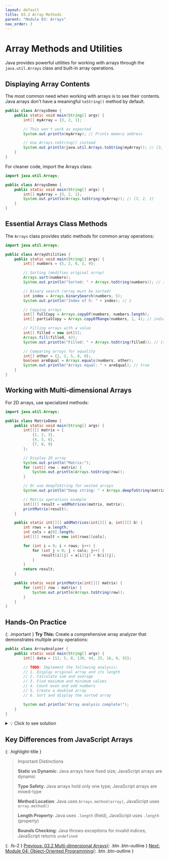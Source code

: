 ```yaml
---
layout: default
title: 03.3 Array Methods
parent: "Module 03: Arrays"
nav_order: 3
---
```


# Array Methods and Utilities

Java provides powerful utilities for working with arrays through the `java.util.Arrays` class and built-in array operations.

## Displaying Array Contents

The most common need when working with arrays is to see their contents. Java arrays don't have a meaningful `toString()` method by default.

```java
public class ArraysDemo {
    public static void main(String[] args) {
        int[] myArray = {3, 2, 1};

        // This won't work as expected
        System.out.println(myArray); // Prints memory address

        // Use Arrays.toString() instead
        System.out.println(java.util.Arrays.toString(myArray)); // [3, 2, 1]
    }
}
```

For cleaner code, import the Arrays class:

```java
import java.util.Arrays;

public class ArraysDemo {
    public static void main(String[] args) {
        int[] myArray = {3, 2, 1};
        System.out.println(Arrays.toString(myArray)); // [3, 2, 1]
    }
}
```

## Essential Arrays Class Methods

The `Arrays` class provides static methods for common array operations:

```java
import java.util.Arrays;

public class ArrayUtilities {
    public static void main(String[] args) {
        int[] numbers = {5, 2, 8, 1, 9};

        // Sorting (modifies original array)
        Arrays.sort(numbers);
        System.out.println("Sorted: " + Arrays.toString(numbers)); // [1, 2, 5, 8, 9]

        // Binary search (array must be sorted)
        int index = Arrays.binarySearch(numbers, 5);
        System.out.println("Index of 5: " + index); // 2

        // Copying arrays
        int[] fullCopy = Arrays.copyOf(numbers, numbers.length);
        int[] partialCopy = Arrays.copyOfRange(numbers, 1, 4); // indices 1-3

        // Filling arrays with a value
        int[] filled = new int[5];
        Arrays.fill(filled, 42);
        System.out.println("Filled: " + Arrays.toString(filled)); // [42, 42, 42, 42, 42]

        // Comparing arrays for equality
        int[] other = {1, 2, 5, 8, 9};
        boolean areEqual = Arrays.equals(numbers, other);
        System.out.println("Arrays equal: " + areEqual); // true
    }
}
```

## Working with Multi-dimensional Arrays

For 2D arrays, use specialized methods:

```java
import java.util.Arrays;

public class MatrixDemo {
    public static void main(String[] args) {
        int[][] matrix = {
            {1, 2, 3},
            {4, 5, 6},
            {7, 8, 9}
        };

        // Display 2D array
        System.out.println("Matrix:");
        for (int[] row : matrix) {
            System.out.println(Arrays.toString(row));
        }

        // Or use deepToString for nested arrays
        System.out.println("Deep string: " + Arrays.deepToString(matrix));

        // Matrix operations example
        int[][] result = addMatrices(matrix, matrix);
        printMatrix(result);
    }

    public static int[][] addMatrices(int[][] a, int[][] b) {
        int rows = a.length;
        int cols = a[0].length;
        int[][] result = new int[rows][cols];

        for (int i = 0; i < rows; i++) {
            for (int j = 0; j < cols; j++) {
                result[i][j] = a[i][j] + b[i][j];
            }
        }
        return result;
    }

    public static void printMatrix(int[][] matrix) {
        for (int[] row : matrix) {
            System.out.println(Arrays.toString(row));
        }
    }
}
```

## Hands-On Practice

{: .important }
**Try This:** Create a comprehensive array analyzer that demonstrates multiple array operations:

```java
public class ArrayAnalyzer {
    public static void main(String[] args) {
        int[] data = {12, 5, 8, 130, 44, 25, 16, 9, 55};

        // TODO: Implement the following analysis:
        // 1. Display original array and its length
        // 2. Calculate sum and average
        // 3. Find maximum and minimum values
        // 4. Count even and odd numbers
        // 5. Create a doubled array
        // 6. Sort and display the sorted array

        System.out.println("Array analysis complete!");
    }
}
```

<details markdown="1">
<summary>💡 Click to see solution</summary>

```java
import java.util.Arrays;

public class ArrayAnalyzer {
    public static void main(String[] args) {
        int[] data = {12, 5, 8, 130, 44, 25, 16, 9, 55};

        // 1. Display original array
        System.out.println("Original array: " + Arrays.toString(data));
        System.out.println("Array length: " + data.length);

        // 2. Sum and average
        int sum = 0;
        for (int value : data) {
            sum += value;
        }
        double average = (double) sum / data.length;
        System.out.printf("Sum: %d, Average: %.2f%n", sum, average);

        // 3. Maximum and minimum
        int max = data[0];
        int min = data[0];
        for (int value : data) {
            max = Math.max(max, value);
            min = Math.min(min, value);
        }
        System.out.printf("Maximum: %d, Minimum: %d%n", max, min);

        // 4. Count even and odd
        int evenCount = 0, oddCount = 0;
        for (int value : data) {
            if (value % 2 == 0) {
                evenCount++;
            } else {
                oddCount++;
            }
        }
        System.out.printf("Even numbers: %d, Odd numbers: %d%n", evenCount, oddCount);

        // 5. Create doubled array
        int[] doubled = new int[data.length];
        for (int i = 0; i < data.length; i++) {
            doubled[i] = data[i] * 2;
        }
        System.out.println("Doubled array: " + Arrays.toString(doubled));

        // 6. Sort original array
        Arrays.sort(data);
        System.out.println("Sorted array: " + Arrays.toString(data));

        System.out.println("Array analysis complete!");
    }
}
```

</details>

## Key Differences from JavaScript Arrays

{: .highlight-title }

> Important Distinctions
>
> **Static vs Dynamic**: Java arrays have fixed size; JavaScript arrays are dynamic
>
> **Type Safety**: Java arrays hold only one type; JavaScript arrays are mixed-type
>
> **Method Location**: Java uses `Arrays.method(array)`, JavaScript uses `array.method()`
>
> **Length Property**: Java uses `.length` (field), JavaScript uses `.length` (property)
>
> **Bounds Checking**: Java throws exceptions for invalid indices; JavaScript returns `undefined`

{: .fs-2 }
[Previous: 03.2 Multi-dimensional Arrays](../03.2-multidimensional-arrays/index.md){: .btn .btn-outline }
[Next: Module 04: Object-Oriented Programming](../../04-oop/index.md){: .btn .btn-outline }
